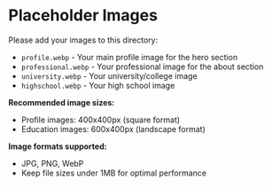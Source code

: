 # Placeholder Images

Please add your images to this directory:

- `profile.webp` - Your main profile image for the hero section
- `professional.webp` - Your professional image for the about section
- `university.webp` - Your university/college image
- `highschool.webp` - Your high school image

**Recommended image sizes:**
- Profile images: 400x400px (square format)
- Education images: 600x400px (landscape format)

**Image formats supported:**
- JPG, PNG, WebP
- Keep file sizes under 1MB for optimal performance
